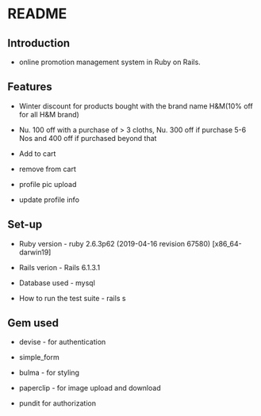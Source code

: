 # README

## Introduction
* online promotion management system in Ruby on Rails. 

## Features 
- Winter discount for products bought with the brand name H&M(10% off for all H&M brand)

- Nu. 100 off with a purchase of > 3 cloths, Nu. 300 off if purchase 5-6 Nos and 400 off if purchased beyond that

- Add to cart 

- remove from cart

- profile pic upload

- update profile info

## Set-up

* Ruby version - ruby 2.6.3p62 (2019-04-16 revision 67580) [x86_64-darwin19]

* Rails verion - Rails 6.1.3.1

* Database used - mysql

* How to run the test suite  - rails s

## Gem used

* devise - for authentication

* simple_form

* bulma - for styling

* paperclip - for image upload and download

* pundit for authorization


